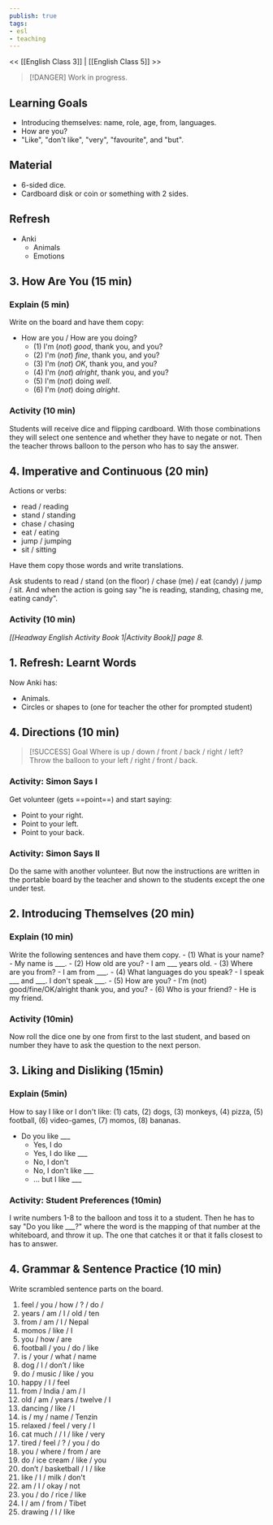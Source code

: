 ```yaml
---
publish: true
tags:
- esl
- teaching
---
```


<< [[English Class 3]] | [[English Class 5]] >>

> [!DANGER]
> Work in progress.

## Learning Goals
- Introducing themselves: name, role, age, from, languages.
- How are you?
- "Like", "don't like", "very", "favourite", and "but".

## Material
- 6-sided dice.
- Cardboard disk or coin or something with 2 sides.


## Refresh
- Anki
	- Animals
	- Emotions


## 3. How Are You (15 min)
### Explain (5 min)
Write on the board and have them copy:
- How are you / How are you doing?
	- (1) I'm (<i class="r">not</i>) <i class="g">good</i>, thank you, and you?
	- (2) I'm (<i class="r">not</i>) <i class="g">fine</i>, thank you, and you?
	- (3) I'm (<i class="r">not</i>) <i class="g">OK</i>, thank you, and you?
	- (4) I'm (<i class="r">not</i>) <i class="g">alright</i>, thank you, and you?
	- (5) I'm (<i class="r">not</i>) doing <i class="g">well</i>.
	- (6) I'm (<i class="r">not</i>) doing <i class="g">alright</i>.

### Activity (10 min)
Students will receive dice and flipping cardboard. With those combinations they will select one sentence and whether they have to negate or not. Then the teacher throws balloon to the person who has to say the answer.

## 4. Imperative and Continuous (20 min)
Actions or verbs:
- read / reading
- stand / standing
- chase / chasing
- eat / eating
- jump / jumping
- sit / sitting

Have them copy those words and write translations.

Ask students to read / stand (on the floor) / chase (me) / eat (candy) / jump / sit. And when the action is going say "he is reading, standing, chasing me, eating candy".

### Activity (10 min)
*[[Headway English Activity Book 1|Activity Book]] page 8.*

## 1. Refresh: Learnt Words
Now Anki has:
- Animals.
- Circles or shapes to 
 (one for teacher the other for prompted student)
## 4. Directions (10 min)

> [!SUCCESS] Goal
> Where is up / down / front / back / right / left?
> Throw the balloon to your left / right / front / back.

### Activity: Simon Says I
Get volunteer (gets ==point==) and start saying:
- Point to your right.
- Point to your left.
- Point to your back.

### Activity: Simon Says II
Do the same with another volunteer. But now the instructions are written in the portable board by the teacher and shown to the students except the one under test.
## 2. Introducing Themselves (20 min)
### Explain (10 min)
Write the following sentences and have them copy.
	- (1) What is your name? - My name is \_\_\_.
	- (2) How old are you? -  I am \_\_\_ years old.
	- (3) Where are you from? - I am from \_\_\_.
	- (4) What languages do you speak? - I speak \_\_\_ and \_\_\_. I don't speak \_\_\_.
	- (5) How are you? - I'm (not) good/fine/OK/alright thank you, and you?
	- (6) Who is your friend? - He is my friend.

### Activity (10min)
Now roll the dice one by one from first to the last student, and based on number they have to ask the question to the next person. 

## 3. Liking and Disliking (15min)
### Explain (5min)
How to say I like or I don't like:
(1) cats, (2) dogs, (3) monkeys, (4) pizza, (5) football, (6) video-games, (7) momos, (8) bananas.
- Do you like \_\_\_
	- Yes, I do
	- Yes, I do like \_\_\_
	- No, I don't
	- No, I don't like \_\_\_
	- ... but I like \_\_\_

### Activity: Student Preferences (10min)
I write numbers 1-8 to the balloon and toss it to a student. Then he has to say "Do you like \_\_\_?" where the word is the mapping of that number at the whiteboard, and throw it up. The one that catches it or that it falls closest to has to answer.

## 4. **Grammar & Sentence Practice** (10 min)
Write scrambled sentence parts on the board.
1. feel / you / how / ? / do /
2. years / am / I / old / ten
3. from / am / I / Nepal
4. momos / like / I
5. you / how / are
6. football / you / do / like
7. is / your / what / name
8. dog / I / don’t / like
9. do / music / like / you
10. happy / I / feel
11. from / India / am / I
12. old / am / years / twelve / I
13. dancing / like / I
14. is / my / name / Tenzin
15. relaxed / feel / very / I
16. cat much / / I / like / very
17. tired / feel / ? / you / do
18. you / where / from / are
19. do / ice cream / like / you
20. don’t / basketball / I / like
21. like / I / milk / don't
22. am / I / okay / not
23. you / do / rice / like
24. I / am / from / Tibet
25. drawing / I / like